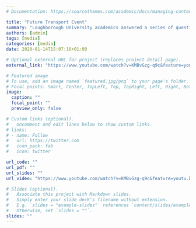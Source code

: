 ```yaml
---
# Documentation: https://sourcethemes.com/academic/docs/managing-content/

title: "Future Transport Event"
summary: "Loughborough University academics answered a series of questions put to them by students on Instagram regarding the future of transport. "
authors: [admin]
tags: [media]
categories: [media]
date: 2020-01-14T15:07:16+01:00

# Optional external URL for project (replaces project detail page).
external_link: "https://www.youtube.com/watch?v=KMBvGzg-q9c&feature=youtu.be"

# Featured image
# To use, add an image named `featured.jpg/png` to your page's folder.
# Focal points: Smart, Center, TopLeft, Top, TopRight, Left, Right, BottomLeft, Bottom, BottomRight.
image:
  caption: ""
  focal_point: ""
  preview_only: false

# Custom links (optional).
#   Uncomment and edit lines below to show custom links.
# links:
# - name: Follow
#   url: https://twitter.com
#   icon_pack: fab
#   icon: twitter

url_code: ""
url_pdf: ""
url_slides: ""
url_video: "https://www.youtube.com/watch?v=KMBvGzg-q9c&feature=youtu.be"

# Slides (optional).
#   Associate this project with Markdown slides.
#   Simply enter your slide deck's filename without extension.
#   E.g. `slides = "example-slides"` references `content/slides/example-slides.md`.
#   Otherwise, set `slides = ""`.
slides: ""
---
```

